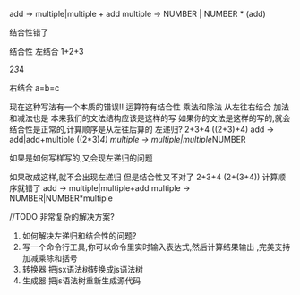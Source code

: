 

add ->  multiple|multiple + add
multiple -> NUMBER | NUMBER *  (add)

结合性错了

结合性
左结合
1+2+3

2*3*4


右结合
a=b=c


现在这种写法有一个本质的错误!!
运算符有结合性 乘法和除法 从左往右结合
加法和减法也是
本来我们的文法结构应该是这样的写
如果你的文法是这样的写的,就会结合性是正常的,计算顺序是从左往后算的
左递归?
2+3+4
((2+3)+4)
add ->  add|add+multiple
((2*3)*4)
multiple -> multiple|multiple*NUMBER

如果是如何写样写的,又会现左递归的问题 

如果改成这样,就不会出现左递归
但是结合性又不对了
2+3+4
(2+(3+4)) 计算顺序就错了
add ->  multiple|multiple+add
multiple -> NUMBER|NUMBER*multiple

//TODO 非常复杂的解决方案?



1. 如何解决左递归和结合性的问题?
2. 写一个命令行工具,你可以命令里实时输入表达式,然后计算结果输出 ,完美支持加减乘除和括号
3. 转换器 把jsx语法树转换成js语法树
4. 生成器 把js语法树重新生成源代码